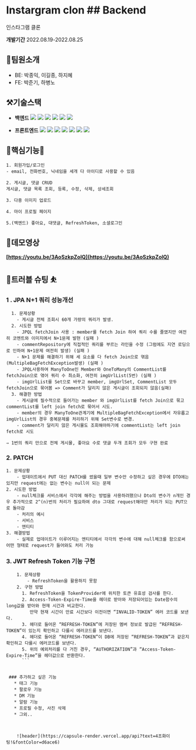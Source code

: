 # Instargram clon ## Backend

인스타그램 클론 

**개발기간**
2022.08.19-2022.08.25

## 👥팀원소개

- BE: 박종익, 이길종, 하지혜
- FE: 박준기, 하병노

## ⚒️기술스택

- **백엔드**
<img src="https://img.shields.io/badge/SpringBoot-6DB33F?style=flat&logo=SpringBoot&logoColor=white"/> <img src="https://img.shields.io/badge/Spring Security-6DB33F?style=flat&logo=Spring Security&logoColor=white"/> <img src="https://img.shields.io/badge/Java-007396?style=flat&logo=java&logoColor=white"/>  <img src="https://img.shields.io/badge/JWT-000000?style=flat&logo=JWT&logoColor=white"/> <img src="https://img.shields.io/badge/Gradle-02303A?style=flat&logo=Gradle&logoColor=white"/> <img src="https://img.shields.io/badge/amazon s3-569A31?flat&logo=Gradle&logo=amazons3&logoColor=green">

* **프론트엔드**
<img src="https://img.shields.io/badge/html5-E34F26?style=flat&logo=Gradle&logo=html5&logoColor=white"/> <img src="https://img.shields.io/badge/css-1572B6?style=flat&logo=css3&logo=Gradle&logoColor=white"/> <img src="https://img.shields.io/badge/javascript-F7DF1E?style=flat&logo=Gradle&logo=javascript&logoColor=black"/> <img src="https://img.shields.io/badge/react-61DAFB?style=flat&logo=react&logo=Gradle&logoColor=black"/> <img src="https://img.shields.io/badge/styled components-DB7093?style=flat&logo=Gradle&logo=styledcomponents&logoColor=pink"/> <img src="https://img.shields.io/badge/react query-61DAFB?style=flat&logo=Gradle&logo=reactquery&logoColor=FF4154"/> <img src="https://img.shields.io/badge/amazon s3-569A31?style=flat&logo=amazons3&logoColor=green">

## 🌟핵심기능🌟

```
1. 회원가입/로그인
- email, 전화번호, 닉네임을 세개 다 아이디로 사용할 수 있음 

2. 게시글, 댓글 CRUD 
게시글, 댓글 목록 조회, 등록, 수정, 삭제, 상세조회

3. 다중 이미지 업로드

4. 마이 프로필 페이지   

5.(백엔드) 좋아요, 대댓글, RefreshToken, 소셜로그인 

```

## 🎥데모영상

**[https://youtu.be/3AoSzkpZolQ](https://youtu.be/3AoSzkpZolQ)**

## 🏀트러블 슈팅 ⛹️

 ### 1 **. JPA N+1 쿼리 성능개선**
```
  1. 문제상황
    - 게시글 전체 조회시 60개 가량의 쿼리가 발생.
  2. 시도한 방법
    - JPQL fetchJoin 사용 : member를 fetch Join 하여 쿼리 수를 줄였지만 여전히 코멘트와 이미지에서 N+1문제 발현 (실패 )
    - commentRepository에 직접적인 쿼리를 부르는 라인을 수정 (그럼에도 지연 로딩으로 인하여 N+1문제 여전히 발생) (실패 )
    - N+1 문제를 해결하기 위해 세 요소를 다 fetch Join으로 엮음(MultipleBagFetchException발생) (실패 )
    - JPQL사용하여 ManyToOne인 Member와 OneToMany의 CommentList를 fetchJoin으로 엮어 쿼리 수 최소화, 여전히 imgUrlList(5번) (실패 )
    - imgUrlList를 Set으로 바꾸고 member, imgUrlSet, CommentList 모두 fetchJoin으로 묶어봄 => Comment가 달리지 않은 게시글이 조회되지 않음(실패)
  3. 해결한 방법
    - 게시글에 필수적으로 들어가는 member 와 imgUrlList를 fetch Join으로 묶고 commentList를 left join fetch로 묶어서 시도.
    - member의 경우 ManyToOne관계기에 MultipleBagFetchException에서 자유롭고 imgUrlList의 경우 중복문제를 처리하기 위해 Set변수로 변경.
    - comment가 달리지 않은 게시물도 조회해야하기에 commentList는 left join fetch로 시도

⇒ 1번의 쿼리 만으로 전체 게시물, 좋아요 수로 댓글 두개 조회가 모두 구현 완료
```


### 2. PATCH

```
1. 문제상황
    - 업데이트에서 PUT 대신 PATCH를 썼을때 일부 변수만 수정하고 싶은 경우에 DTO에는 있지만 request에는 없는 변수는 null이 되는 문제
2. 시도한 방법
    - null체크를 서비스에서 각각에 해주는 방법을 사용하려했으나 Dto의 변수가 n개인 경우 추가적으로 2^(n)번의 처리가 필요하여 dto 그대로 request해야만 처리가 되는 PUT으로 돌아감
    - 처리의 예시
    - 서비스
    - 엔티티     
3. 해결방법
    - 실제로 업데이트가 이루어지는 엔티티에서 각각의 변수에 대해 null체크를 함으로써 어떤 형태로 request가 들어와도 처리 가능
```
    

### 3. JWT Refresh Token  기능 구현
```
    1. 문제상황
        - RefreshToken을 활용하지 못함
    2. 구현 방법
      1. RefreshToken을 TokenProvider에 위치한 토큰 유효성 검사를 한다.
      2. Access-Token-Expire-Time을 헤더로 받아와 저장되어있는 Date함수의 long값을 받아와 현재 시간과 비교한다. 
         만약 현재 시간이 만료 시간보다 이전이면 “INVALID-TOKEN” 에러 코드를 보낸다.
      3. 헤더로 들어온 “REFRESH-TOKEN”에 저장된 멤버 정보로 발급된 “REFRESH-TOKEN”이 있는지 확인하고 다를시 에러코드를 보낸다.
      4. 헤더로 들어온 “REFRESH-TOKEN”이 DB에 저장된 “REFRESH-TOKEN”과 같은지 확인하고 다를시 에러코드를 보낸다.
      5. 위의 예외처리를 다 거친 경우, “AUTHORIZATION”과 “Access-Token-Expire-Time”을 헤더값으로 반환한다.
      ```
      
      
 ### 추가하고 싶은 기능 
   * 태그 기능 
   * 팔로우 기능
   * DM 기능
   * 알람 기능
   * 프로필 수정, 사진 삭제
   * 그외..
    
    
    
    ![header](https://capsule-render.vercel.app/api?text=4조화이팅!&fontColor=d6ace6)
